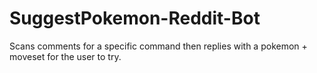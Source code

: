 # SuggestPokemon-Reddit-Bot
Scans comments for a specific command then replies with a pokemon + moveset for the user to try.
